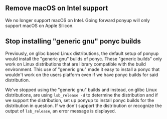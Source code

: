 ## Remove macOS on Intel support

We no longer support macOS on Intel. Going forward ponyup will only support macOS on Apple Silicon.

## Stop installing "generic gnu" ponyc builds

Previously, on glibc based Linux distributions, the default setup of ponyup would install the "generic gnu" builds of ponyc. These "generic builds" only work on Linux distributions that are library compatible with the build environment. This use of "generic gnu" made it easy to install a ponyc that wouldn't work on the users platform even if we have ponyc builds for said distribution.

We've stopped using the "generic gnu" builds and instead, on glibc Linux distributions, are using `lsb_release -d` to determine the distribution and if we support the distribution, set up ponyup to install ponyc builds for the distribution in question. If we don't support the distribution or recognize the output of `lsb_release`, an error message is displayed.

